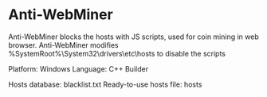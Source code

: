 # Anti-WebMiner

Anti-WebMiner blocks the hosts with JS scripts, used for coin mining in web browser.
Anti-WebMiner modifies %SystemRoot%\System32\drivers\etc\hosts to disable the scripts

Platform: Windows
Language: C++ Builder

Hosts database: blacklist.txt
Ready-to-use hosts file: hosts
 